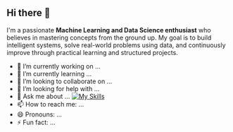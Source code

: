 ## Hi there 👋
I'm a passionate **Machine Learning and Data Science enthusiast** who believes in mastering concepts from the ground up. My goal is to build intelligent systems, solve real-world problems using data, and continuously improve through practical learning and structured projects.

- 🔭 I’m currently working on ...
- 🌱 I’m currently learning ...
- 👯 I’m looking to collaborate on ...
- 🤔 I’m looking for help with ...
- 💬 Ask me about ...
  [![My Skills](https://skillicons.dev/icons?i=python,pandas,numpy,matplotlib,beauti)](https://skillicons.dev)
- 📫 How to reach me: ...
- 😄 Pronouns: ...
- ⚡ Fun fact: ...
